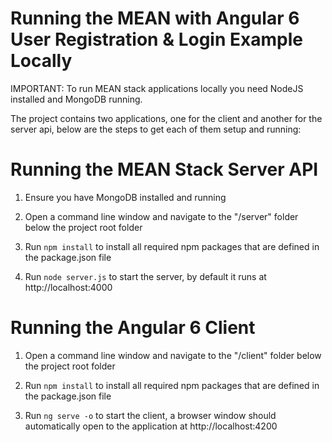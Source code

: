# Running the MEAN with Angular 6 User Registration & Login Example Locally

IMPORTANT: To run MEAN stack applications locally you need NodeJS installed and MongoDB running.

The project contains two applications, one for the client and another for the server api, below are the steps to get each of them setup and running:

# Running the MEAN Stack Server API
 1. Ensure you have MongoDB installed and running
 
 2. Open a command line window and navigate to the "/server" folder below the project root folder
 
 3. Run `npm install` to install all required npm packages that are defined in the package.json file
 
 4. Run `node server.js` to start the server, by default it runs at http://localhost:4000

# Running the Angular 6 Client
 1. Open a command line window and navigate to the "/client" folder below the project root folder
 
 2. Run `npm install` to install all required npm packages that are defined in the package.json file
 
 3. Run `ng serve -o` to start the client, a browser window should automatically open to the application at http://localhost:4200

